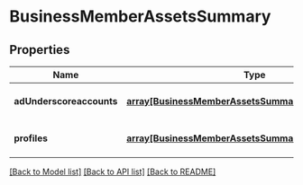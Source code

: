 # BusinessMemberAssetsSummary

## Properties
Name | Type | Description | Notes
------------ | ------------- | ------------- | -------------
**adUnderscoreaccounts** | [**array[BusinessMemberAssetsSummaryAdAccountsInner]**](BusinessMemberAssetsSummaryAdAccountsInner.md) |  | [optional] [default to null]
**profiles** | [**array[BusinessMemberAssetsSummaryProfilesInner]**](BusinessMemberAssetsSummaryProfilesInner.md) |  | [optional] [default to null]

[[Back to Model list]](../README.md#documentation-for-models) [[Back to API list]](../README.md#documentation-for-api-endpoints) [[Back to README]](../README.md)


